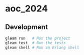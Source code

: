 # aoc_2024

## Development

```sh
gleam run   # Run the project
gleam test  # Run the tests
gleam shell # Run an Erlang shell
```
